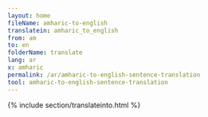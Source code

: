 ```yaml
---
layout: home
fileName: amharic-to-english
translatein: amharic_to_english
from: am
to: en
folderName: translate
lang: ar
x: amharic
permalink: /ar/amharic-to-english-sentence-translation
tool: amharic-to-english-sentence-translation
---
```

{% include section/translateinto.html %}